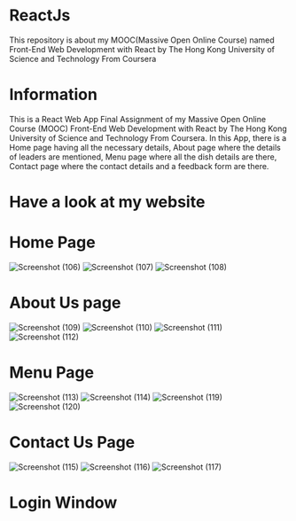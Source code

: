 # ReactJs
This repository is about my MOOC(Massive Open Online Course) named Front-End Web Development with React by The Hong Kong University of Science and Technology From Coursera

# Information
This is a React Web App Final Assignment of my Massive Open Online Course (MOOC) Front-End Web Development with React by The Hong Kong University of Science and Technology From Coursera. In this App, there is a Home page having all the necessary details, About page where the details of leaders are mentioned, Menu page where all the dish details are there, Contact page where the contact details and a feedback form are there. 

# Have a look at my website
# Home Page
![Screenshot (106)](https://user-images.githubusercontent.com/85752905/138926425-aa249f7c-6fd7-4aff-b0dc-755c136ede6a.png)
![Screenshot (107)](https://user-images.githubusercontent.com/85752905/138926780-d8a299a8-360e-4b07-9943-c289ddbf678d.png)
![Screenshot (108)](https://user-images.githubusercontent.com/85752905/138926796-0c98d1d7-51e0-44f7-b232-b36e14b18f91.png)
# About Us page
![Screenshot (109)](https://user-images.githubusercontent.com/85752905/138927288-64d031c1-474c-40fa-a7e5-ba8160a980f1.png)
![Screenshot (110)](https://user-images.githubusercontent.com/85752905/138927301-89de6e93-611b-4daa-b85a-b51915d2113c.png)
![Screenshot (111)](https://user-images.githubusercontent.com/85752905/138927302-091269b0-d0e1-45ec-90ef-383db0f89323.png)
![Screenshot (112)](https://user-images.githubusercontent.com/85752905/138927305-d22e96d9-8257-4d04-9cff-deb5079ea74b.png)
# Menu Page
![Screenshot (113)](https://user-images.githubusercontent.com/85752905/138927771-aee5c161-af03-4003-93c6-e974a55b61f6.png)
![Screenshot (114)](https://user-images.githubusercontent.com/85752905/138927777-b0ab5da4-ac74-4e78-a626-7a3e9b62af96.png)
![Screenshot (119)](https://user-images.githubusercontent.com/85752905/138927781-398bf1e5-3e03-4939-a1c6-f188c6a701d7.png)
![Screenshot (120)](https://user-images.githubusercontent.com/85752905/138927786-4e620794-4663-417a-907e-e2debe89b143.png)
# Contact Us Page
![Screenshot (115)](https://user-images.githubusercontent.com/85752905/138928164-8bf65b59-30db-44f7-885a-45b47ab97a01.png)
![Screenshot (116)](https://user-images.githubusercontent.com/85752905/138928169-9fa9020b-0a12-406c-bc0e-79fb624e6904.png)
![Screenshot (117)](https://user-images.githubusercontent.com/85752905/138928171-58909767-c368-41b4-8cba-dab18323a597.png)
# Login Window



